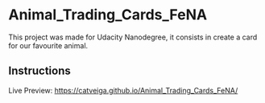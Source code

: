 # Animal_Trading_Cards_FeNA
This project was made for Udacity Nanodegree, it consists in create a card for our favourite animal.

## Instructions
Live Preview: https://catveiga.github.io/Animal_Trading_Cards_FeNA/



